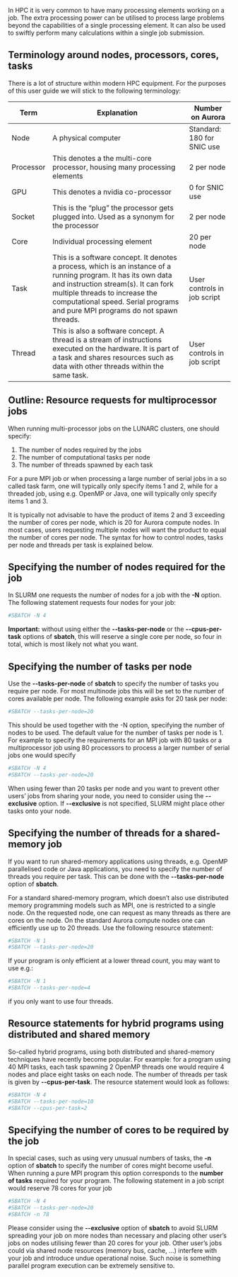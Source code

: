 In HPC it is very common to have many processing elements working on a job. The extra processing power can be utilised to process large problems beyond the capabilities of a single processing element. It can also be used to swiftly perform many calculations within a single job submission.

## Terminology around nodes, processors, cores, tasks

There is a lot of structure within modern HPC equipment. For the purposes of this user guide we will stick to the following terminology:

| Term | Explanation | Number on Aurora |
|-----------|---------------------------------|-----------------------------|
| Node | A physical computer | Standard: 180 for SNIC use |
| Processor | This denotes a the multi-core processor, housing many processing elements | 2 per node |
| GPU | This denotes a nvidia co-processor | 0 for SNIC use | 
| Socket | This is the “plug” the processor gets plugged into.  Used as a synonym for the processor | 2 per node |
| Core | Individual processing element | 20 per node |
| Task | This is a software concept.  It denotes a process, which is an instance of a running program.  It has its own data and instruction stream(s).  It can fork multiple threads to increase the computational speed.  Serial programs and pure MPI programs do not spawn threads. | User controls in job script |
| Thread | This is also a software concept.  A thread is a stream of instructions executed on the hardware.  It is part of a task and shares resources such as  data with other threads within the same task. | User controls in job script |

## Outline: Resource requests for multiprocessor jobs

When running multi-processor jobs on the LUNARC clusters, one should specify:

 1.  The number of nodes required by the jobs
 2.  The number of computational tasks per node
 3.  The number of threads spawned by each task

For a pure MPI job or when processing a large number of serial jobs in a so called task farm, one will typically only specify items 1 and 2, while for a threaded job, using e.g. OpenMP or Java, one will typically only specify items 1 and 3.

It is typically not advisable to have the product of items 2 and 3 exceeding the number of cores per node, which is 20 for Aurora compute nodes. In most cases, users requesting multiple nodes will want the product to equal the number of cores per node. The syntax for how to control nodes,
tasks per node and threads per task is explained below.

## Specifying the number of nodes required for the job

In SLURM one requests the number of nodes for a job with the **-N** option. The following statement requests four nodes for your job:

```bash
#SBATCH -N 4
```

**Important:** without using either the **--tasks-per-node** or the **--cpus-per-task** options of **sbatch**, this will reserve a single core per node, so four in total, which is most likely not what you want.

## Specifying the number of tasks per node

Use the **--tasks-per-node** of **sbatch** to specify the number of tasks you require per node. For most multinode jobs this will be set to the number of cores available per node. The following example asks for 20 task per node:

```bash
#SBATCH --tasks-per-node=20
```

This should be used together with the -N option, specifying the number of nodes to be used. The default value for the number of tasks per node is 1. For example to specify the requirements for an MPI job with 80 tasks or a multiprocessor job using 80 processors to process a larger number of serial jobs one would specify

```bash
#SBATCH -N 4
#SBATCH --tasks-per-node=20
```

When using fewer than 20 tasks per node and you want to prevent other users’ jobs from sharing your node, you need to consider using the **--exclusive** option. If **--exclusive** is not specified, SLURM might place other tasks onto your node.

## Specifying the number of threads for a shared-memory job

If you want to run shared-memory applications using threads, e.g. OpenMP parallelised code or Java applications, you need to specify the number of threads you require per task. This can be done with the **--tasks-per-node** option of **sbatch**.

For a standard shared-memory program, which doesn’t also use distributed memory programming models such as MPI, one is restricted to a single node. On the requested node, one can request as many threads as there are cores on the node. On the standard Aurora compute nodes one can efficiently use up to 20 threads. Use the following resource statement:

```bash
#SBATCH -N 1
#SBATCH --tasks-per-node=20
```

If your program is only efficient at a lower thread count, you may want to use e.g.:

```bash
#SBATCH -N 1
#SBATCH --tasks-per-node=4
```

if you only want to use four threads. 

## Resource statements for hybrid programs using distributed and shared memory 

So-called hybrid programs, using both distributed and shared-memory techniques have recently become popular. For example: for a program using 40 MPI tasks, each task spawning 2 OpenMP threads one would require 4 nodes and place eight tasks on each node. The number of threads per task is given by **--cpus-per-task**. The resource statement would look as follows:

```bash
#SBATCH -N 4
#SBATCH --tasks-per-node=10
#SBATCH --cpus-per-task=2
```

## Specifying the number of cores to be required by the job

In special cases, such as using very unusual numbers of tasks, the **-n** option of **sbatch** to specify the number of cores might become useful. When running a pure MPI program this option corresponds to the **number of tasks** required for your program. The following statement in a job script would reserve 78 cores for your job

```bash
#SBATCH -N 4
#SBATCH --tasks-per-node=20
#SBATCH -n 78
```

Please consider using the **--exclusive** option of **sbatch** to avoid SLURM spreading your job on more nodes than necessary and placing other user’s jobs on nodes utilising fewer than 20 cores for your job. Other user’s jobs could via shared node resources (memory bus, cache, …) interfere with your job and introduce undue operational noise. Such noise is something parallel program execution can be extremely sensitive to.
